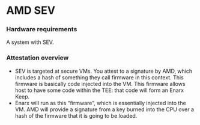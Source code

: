 # AMD SEV
### Hardware requirements
A system with SEV.

### Attestation overview
* SEV is targeted at secure VMs.  You attest to a signature by AMD, which includes a hash of something they call firmware in this context.  This firmware is basically code injected into the VM. This firmware allows host to have some code within the TEE: that code will form an Enarx Keep.
* Enarx will run as this “firmware”, which is essentially injected into the VM.  AMD will provide a signature from a key burned into the CPU over a hash of the firmware that it is going to be loaded.